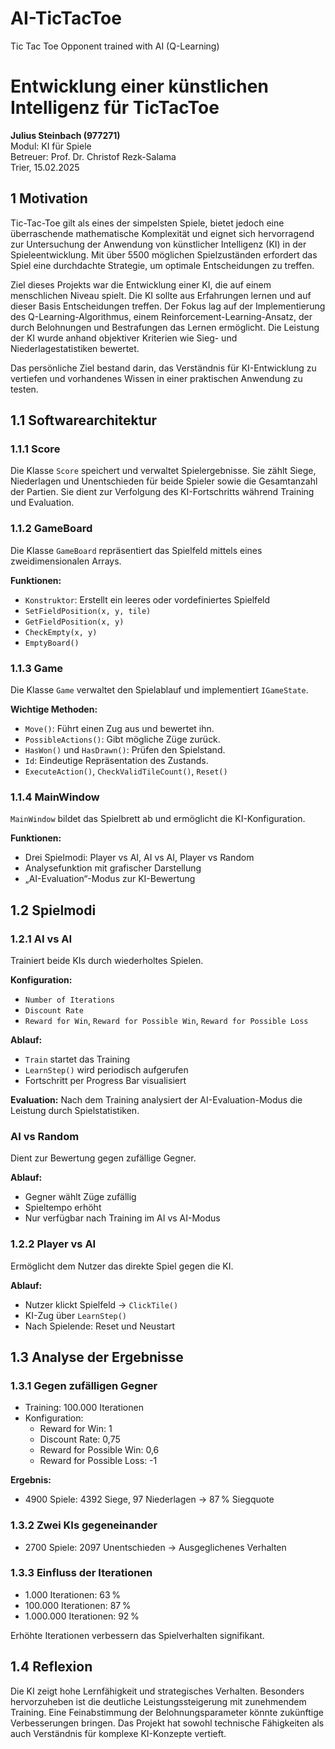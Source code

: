 # AI-TicTacToe
Tic Tac Toe Opponent trained with AI (Q-Learning)

# Entwicklung einer künstlichen Intelligenz für TicTacToe

**Julius Steinbach (977271)**  
Modul: KI für Spiele  
Betreuer: Prof. Dr. Christof Rezk-Salama  
Trier, 15.02.2025

## 1 Motivation

Tic-Tac-Toe gilt als eines der simpelsten Spiele, bietet jedoch eine überraschende mathematische Komplexität und eignet sich hervorragend zur Untersuchung der Anwendung von künstlicher Intelligenz (KI) in der Spieleentwicklung. Mit über 5500 möglichen Spielzuständen erfordert das Spiel eine durchdachte Strategie, um optimale Entscheidungen zu treffen.

Ziel dieses Projekts war die Entwicklung einer KI, die auf einem menschlichen Niveau spielt. Die KI sollte aus Erfahrungen lernen und auf dieser Basis Entscheidungen treffen. Der Fokus lag auf der Implementierung des Q-Learning-Algorithmus, einem Reinforcement-Learning-Ansatz, der durch Belohnungen und Bestrafungen das Lernen ermöglicht. Die Leistung der KI wurde anhand objektiver Kriterien wie Sieg- und Niederlagestatistiken bewertet.

Das persönliche Ziel bestand darin, das Verständnis für KI-Entwicklung zu vertiefen und vorhandenes Wissen in einer praktischen Anwendung zu testen.

## 1.1 Softwarearchitektur

### 1.1.1 Score

Die Klasse `Score` speichert und verwaltet Spielergebnisse. Sie zählt Siege, Niederlagen und Unentschieden für beide Spieler sowie die Gesamtanzahl der Partien. Sie dient zur Verfolgung des KI-Fortschritts während Training und Evaluation.

### 1.1.2 GameBoard

Die Klasse `GameBoard` repräsentiert das Spielfeld mittels eines zweidimensionalen Arrays.

**Funktionen:**
- `Konstruktor`: Erstellt ein leeres oder vordefiniertes Spielfeld
- `SetFieldPosition(x, y, tile)`
- `GetFieldPosition(x, y)`
- `CheckEmpty(x, y)`
- `EmptyBoard()`

### 1.1.3 Game

Die Klasse `Game` verwaltet den Spielablauf und implementiert `IGameState`.

**Wichtige Methoden:**
- `Move()`: Führt einen Zug aus und bewertet ihn.
- `PossibleActions()`: Gibt mögliche Züge zurück.
- `HasWon()` und `HasDrawn()`: Prüfen den Spielstand.
- `Id`: Eindeutige Repräsentation des Zustands.
- `ExecuteAction()`, `CheckValidTileCount()`, `Reset()`

### 1.1.4 MainWindow

`MainWindow` bildet das Spielbrett ab und ermöglicht die KI-Konfiguration.

**Funktionen:**
- Drei Spielmodi: Player vs AI, AI vs AI, Player vs Random
- Analysefunktion mit grafischer Darstellung
- „AI-Evaluation“-Modus zur KI-Bewertung

## 1.2 Spielmodi

### 1.2.1 AI vs AI

Trainiert beide KIs durch wiederholtes Spielen.

**Konfiguration:**
- `Number of Iterations`
- `Discount Rate`
- `Reward for Win`, `Reward for Possible Win`, `Reward for Possible Loss`

**Ablauf:**
- `Train` startet das Training
- `LearnStep()` wird periodisch aufgerufen
- Fortschritt per Progress Bar visualisiert

**Evaluation:**
Nach dem Training analysiert der AI-Evaluation-Modus die Leistung durch Spielstatistiken.

### AI vs Random

Dient zur Bewertung gegen zufällige Gegner.

**Ablauf:**
- Gegner wählt Züge zufällig
- Spieltempo erhöht
- Nur verfügbar nach Training im AI vs AI-Modus

### 1.2.2 Player vs AI

Ermöglicht dem Nutzer das direkte Spiel gegen die KI.

**Ablauf:**
- Nutzer klickt Spielfeld → `ClickTile()`
- KI-Zug über `LearnStep()`
- Nach Spielende: Reset und Neustart

## 1.3 Analyse der Ergebnisse

### 1.3.1 Gegen zufälligen Gegner

- Training: 100.000 Iterationen
- Konfiguration:
  - Reward for Win: 1
  - Discount Rate: 0,75
  - Reward for Possible Win: 0,6
  - Reward for Possible Loss: -1

**Ergebnis:**  
- 4900 Spiele: 4392 Siege, 97 Niederlagen → 87 % Siegquote

### 1.3.2 Zwei KIs gegeneinander

- 2700 Spiele: 2097 Unentschieden → Ausgeglichenes Verhalten

### 1.3.3 Einfluss der Iterationen

- 1.000 Iterationen: 63 %
- 100.000 Iterationen: 87 %
- 1.000.000 Iterationen: 92 %

Erhöhte Iterationen verbessern das Spielverhalten signifikant.

## 1.4 Reflexion

Die KI zeigt hohe Lernfähigkeit und strategisches Verhalten. Besonders hervorzuheben ist die deutliche Leistungssteigerung mit zunehmendem Training. Eine Feinabstimmung der Belohnungsparameter könnte zukünftige Verbesserungen bringen. Das Projekt hat sowohl technische Fähigkeiten als auch Verständnis für komplexe KI-Konzepte vertieft.

